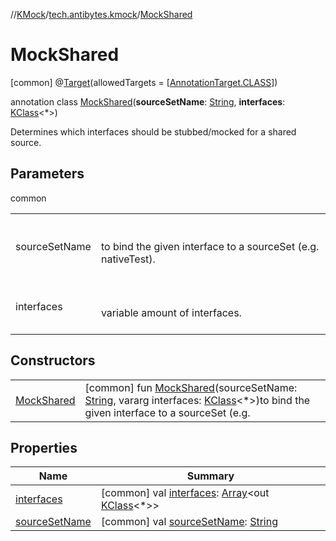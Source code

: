 //[KMock](../../../index.md)/[tech.antibytes.kmock](../index.md)/[MockShared](index.md)



# MockShared
 [common] @[Target](https://kotlinlang.org/api/latest/jvm/stdlib/kotlin.annotation/-target/index.html)(allowedTargets = [[AnnotationTarget.CLASS](https://kotlinlang.org/api/latest/jvm/stdlib/kotlin.annotation/-annotation-target/-c-l-a-s-s/index.html)])

annotation class [MockShared](index.md)(**sourceSetName**: [String](https://kotlinlang.org/api/latest/jvm/stdlib/kotlin/-string/index.html), **interfaces**: [KClass](https://kotlinlang.org/api/latest/jvm/stdlib/kotlin.reflect/-k-class/index.html)<*>)

Determines which interfaces should be stubbed/mocked for a shared source.




## Parameters

common

| | |
|---|---|
| <a name="tech.antibytes.kmock/MockShared///PointingToDeclaration/"></a>sourceSetName| <a name="tech.antibytes.kmock/MockShared///PointingToDeclaration/"></a><br><br>to bind the given interface to a sourceSet (e.g. nativeTest).<br><br>|
| <a name="tech.antibytes.kmock/MockShared///PointingToDeclaration/"></a>interfaces| <a name="tech.antibytes.kmock/MockShared///PointingToDeclaration/"></a><br><br>variable amount of interfaces.<br><br>|



## Constructors

| | |
|---|---|
| <a name="tech.antibytes.kmock/MockShared/MockShared/#kotlin.String#kotlin.Array[kotlin.reflect.KClass[*]]/PointingToDeclaration/"></a>[MockShared](-mock-shared.md)| <a name="tech.antibytes.kmock/MockShared/MockShared/#kotlin.String#kotlin.Array[kotlin.reflect.KClass[*]]/PointingToDeclaration/"></a> [common] fun [MockShared](-mock-shared.md)(sourceSetName: [String](https://kotlinlang.org/api/latest/jvm/stdlib/kotlin/-string/index.html), vararg interfaces: [KClass](https://kotlinlang.org/api/latest/jvm/stdlib/kotlin.reflect/-k-class/index.html)<*>)to bind the given interface to a sourceSet (e.g.   <br>|


## Properties

|  Name |  Summary |
|---|---|
| <a name="tech.antibytes.kmock/MockShared/interfaces/#/PointingToDeclaration/"></a>[interfaces](interfaces.md)| <a name="tech.antibytes.kmock/MockShared/interfaces/#/PointingToDeclaration/"></a> [common] val [interfaces](interfaces.md): [Array](https://kotlinlang.org/api/latest/jvm/stdlib/kotlin/-array/index.html)<out [KClass](https://kotlinlang.org/api/latest/jvm/stdlib/kotlin.reflect/-k-class/index.html)<*>>   <br>|
| <a name="tech.antibytes.kmock/MockShared/sourceSetName/#/PointingToDeclaration/"></a>[sourceSetName](source-set-name.md)| <a name="tech.antibytes.kmock/MockShared/sourceSetName/#/PointingToDeclaration/"></a> [common] val [sourceSetName](source-set-name.md): [String](https://kotlinlang.org/api/latest/jvm/stdlib/kotlin/-string/index.html)   <br>|

